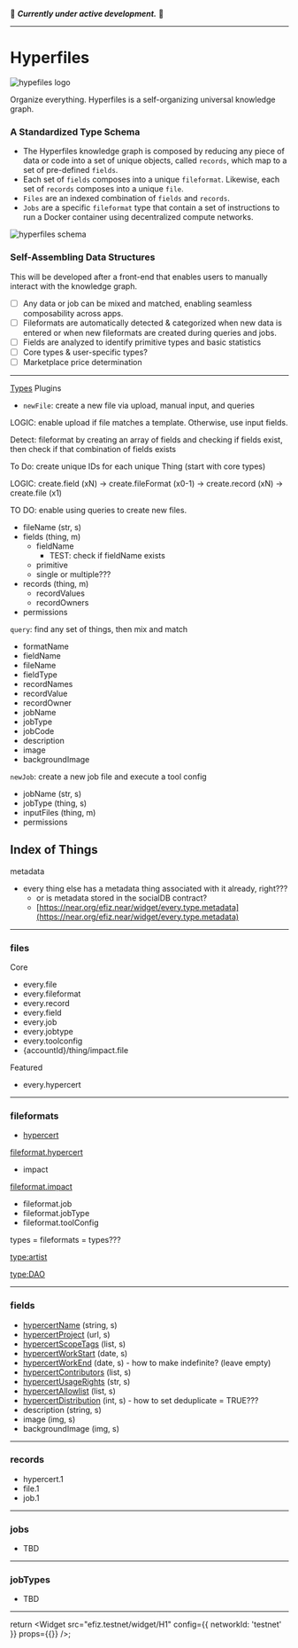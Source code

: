 🚧 **_Currently under active development._** 🚧

---

# Hyperfiles

![hypefiles logo](public/images/logoblack.png)

Organize everything. Hyperfiles is a self-organizing universal knowledge graph.

### A Standardized Type Schema
- The Hyperfiles knowledge graph is composed by reducing any piece of data or code into a set of unique objects, called `records`, which map to a set of pre-defined `fields`.
- Each set of `fields` composes into a unique `fileformat`. Likewise, each set of `records` composes into a unique `file`.
- `Files` are an indexed combination of `fields` and `records`.
- `Jobs` are a specific `fileformat` type that contain a set of instructions to run a Docker container using decentralized compute networks.

![hyperfiles schema](public/images/core_schema.png)

### Self-Assembling Data Structures
This will be developed after a front-end that enables users to manually interact with the knowledge graph.

- [ ] Any data or job can be mixed and matched, enabling seamless composability across apps.
- [ ] Fileformats are automatically detected & categorized when new data is entered or when new fileformats are created during queries and jobs.
- [ ] Fields are analyzed to identify primitive types and basic statistics
- [ ] Core types & user-specific types?
- [ ] Marketplace price determination

---

[Types]()
Plugins
- `newFile`: create a new file via upload, manual input, and queries

LOGIC: enable upload if file matches a template. Otherwise, use input fields.

Detect: fileformat by creating an array of fields and checking if fields exist, then check if that combination of fields exists

To Do: create unique IDs for each unique Thing (start with core types)

LOGIC: create.field (xN) → create.fileFormat (x0-1) → create.record (xN) → create.file (x1)

TO DO: enable using queries to create new files.

- fileName (str, s)
- fields (thing, m)
    - fieldName
        - TEST: check if fieldName exists
    - primitive
    - single or multiple???
- records (thing, m)
    - recordValues
    - recordOwners
- permissions

`query`: find any set of things, then mix and match

- formatName
- fieldName
- fileName
- fieldType
- recordNames
- recordValue
- recordOwner
- jobName
- jobType
- jobCode
- description
- image
- backgroundImage

`newJob`: create a new job file and execute a tool config

- jobName (str, s)
- jobType (thing, s)
- inputFiles (thing, m)
- permissions

## Index of Things

metadata

- every thing else has a metadata thing associated with it already, right???
    - or is metadata stored in the socialDB contract?
    - [https://near.org/efiz.near/widget/every.type.metadata](https://near.org/efiz.near/widget/every.type.metadata)

---

### files

Core

- every.file
- every.fileformat
- every.record
- every.field
- every.job
- every.jobtype
- every.toolconfig
- {accountId}/thing/impact.file

Featured

- every.hypercert

---

### fileformats

- [hypercert](https://everything.dev/mob.near/widget/WidgetSource?src=flowscience.near/thing/fileformat.hypercert)

[fileformat.hypercert](fileformat%20hypercert%20cea53b0494314bc4a408ba2c6406ae82.md)

- impact

[fileformat.impact](fileformat%20impact%20c26a1aacf4084e89b4440d9484cbcb15.md)

- fileformat.job
- fileformat.jobType
- fileformat.toolConfig

types = fileformats = types???

[type:artist](type%20artist%20455f0ff7ab2243b5974fb43b0e6bf957.md)

[type:DAO](type%20DAO%20188d1ff79c43474eaa4caf652d66d05d.md)

---

### fields

- [hypercertName](https://everything.dev/mob.near/widget/WidgetSource?src=flowscience.near/thing/field.hypercertName) (string, s)
- [hypercertProject](https://everything.dev/mob.near/widget/WidgetSource?src=flowscience.near/thing/field.hypercertProject) (url, s)
- [hypercertScopeTags](https://everything.dev/mob.near/widget/WidgetSource?src=flowscience.near/thing/field.hypercertScopeTags) (list, s)
- [hypercertWorkStart](https://everything.dev/mob.near/widget/WidgetSource?src=flowscience.near/thing/field.hypercertWorkStart) (date, s)
- [hypercertWorkEnd](https://everything.dev/mob.near/widget/WidgetSource?src=flowscience.near/thing/field.hypercertWorkEnd) (date, s) - how to make indefinite? (leave empty)
- [hypercertContributors](https://everything.dev/mob.near/widget/WidgetSource?src=flowscience.near/thing/field.hypercertContributors) (list, s)
- [hypercertUsageRights](https://everything.dev/mob.near/widget/WidgetSource?src=flowscience.near/thing/field.hypercertUsageRights) (str, s)
- [hypercertAllowlist](https://everything.dev/mob.near/widget/WidgetSource?src=flowscience.near/thing/field.hypercertAllowlist) (list, s)
- [hypercertDistribution](https://everything.dev/mob.near/widget/WidgetSource?src=flowscience.near/thing/field.hypercertDistribution) (int, s) - how to set deduplicate = TRUE???
- description (string, s)
- image (img, s)
- backgroundImage (img, s)

---

### records

- hypercert.1
- file.1
- job.1

---

### jobs

- TBD

---

### jobTypes

- TBD

---

return <Widget src="efiz.testnet/widget/H1" config={{ networkId: 'testnet' }} props={{}} />;